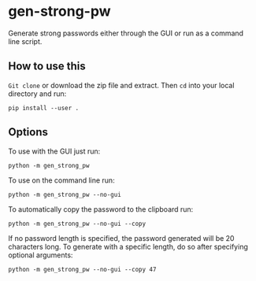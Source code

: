 # gen-strong-pw
Generate strong passwords either through the GUI or run as a command line script.

## How to use this
`Git clone` or download the zip file and extract. Then `cd` into your local directory and run:

`pip install --user .`

## Options

To use with the GUI just run:

`python -m gen_strong_pw`

To use on the command line run:

`python -m gen_strong_pw --no-gui`

To automatically copy the password to the clipboard run:

`python -m gen_strong_pw --no-gui --copy`

If no password length is specified, the password generated will be 20 characters long. To generate with a specific length, do so after specifying optional arguments:

`python -m gen_strong_pw --no-gui --copy 47`

